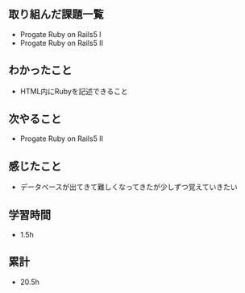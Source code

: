## 取り組んだ課題一覧
- Progate Ruby on Rails5 Ⅰ
- Progate Ruby on Rails5 Ⅱ

## わかったこと
- HTML内にRubyを記述できること

## 次やること
- Progate Ruby on Rails5 Ⅱ

## 感じたこと
- データベースが出てきて難しくなってきたが少しずつ覚えていきたい
  
## 学習時間
- 1.5h

## 累計
- 20.5h
